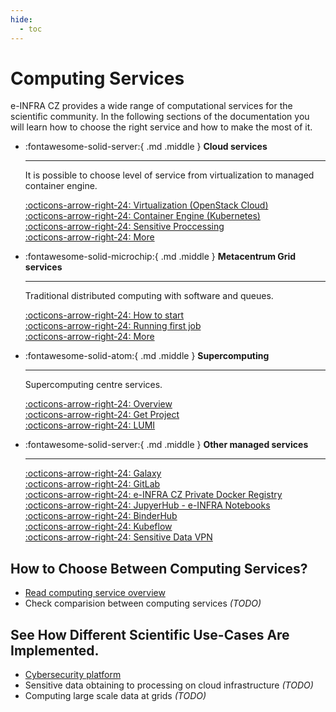 ```yaml
---
hide:
  - toc
---
```


# Computing Services

e-INFRA CZ provides a wide range of computational services for the scientific community. In the following sections of the documentation you will learn how to choose the right service and how to make the most of it.

<div class="grid cards" markdown>

-   :fontawesome-solid-server:{ .md .middle } __Cloud services__

    ---

    It is possible to choose level of service from virtualization to managed container engine.

    [:octicons-arrow-right-24: Virtualization (OpenStack Cloud)](./openstack/)   
    [:octicons-arrow-right-24: Container Engine (Kubernetes)](./kubernetes/)   
    [:octicons-arrow-right-24: Sensitive Proccessing](./sensitive/)   
    [:octicons-arrow-right-24: More](./concepts/)

-   :fontawesome-solid-microchip:{ .md .middle } __Metacentrum Grid services__

    ---

    Traditional distributed computing with software and queues.

    [:octicons-arrow-right-24: How to start](./grid/)   
    [:octicons-arrow-right-24: Running first job](./grid/)   
    [:octicons-arrow-right-24: More](./grid/)   

-   :fontawesome-solid-atom:{ .md .middle } __Supercomputing__

    ---

    Supercomputing centre services.

    [:octicons-arrow-right-24: Overview](./supercomputing/)   
    [:octicons-arrow-right-24: Get Project](./supercomputing/general/applying-for-resources/)   
    [:octicons-arrow-right-24: LUMI](https://docs.lumi-supercomputer.eu/)   

-   :fontawesome-solid-server:{ .md .middle } __Other managed services__

    ---

    <!-- It is possible to choose level of service from virtualization to managed container engine. -->

    [:octicons-arrow-right-24: Galaxy](https://wiki.metacentrum.cz/wiki/Galaxy#RepeatExplorer_Galaxy)   
    [:octicons-arrow-right-24: GitLab](https://gitlab.ics.muni.cz)   
    [:octicons-arrow-right-24: e-INFRA CZ Private Docker Registry](https://hub.cerit.io)   
    [:octicons-arrow-right-24: JupyerHub - e-INFRA Notebooks](./jupyterhub/)   
    [:octicons-arrow-right-24: BinderHub](./binderhub/)   
    [:octicons-arrow-right-24: Kubeflow](./kubeflow/)   
    [:octicons-arrow-right-24: Sensitive Data VPN](./secure-vpn/)   

</div>

## How to Choose Between Computing Services?

- [Read computing service overview](./concepts/)
- Check comparision between computing services _(TODO)_

## See How Different Scientific Use-Cases Are Implemented.

- [Cybersecurity platform](./concepts/use-cases/muni-kypo)
- Sensitive data obtaining to processing on cloud infrastructure _(TODO)_
- Computing large scale data at grids _(TODO)_
